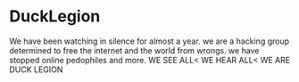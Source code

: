 # DuckLegion
We have been watching in silence for almost a year. we are a hacking group determined to free the internet and the world from wrongs. we have stopped online pedophiles and more. WE SEE ALL&lt; WE HEAR ALL&lt; WE ARE DUCK LEGION
